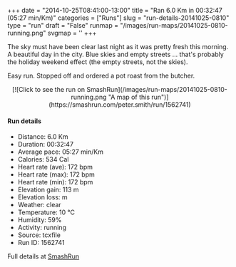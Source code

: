 +++
date = "2014-10-25T08:41:00-13:00"
title = "Ran 6.0 Km in 00:32:47 (05:27 min/Km)"
categories = ["Runs"]
slug = "run-details-20141025-0810"
type = "run"
draft = "False"
runmap = "/images/run-maps/20141025-0810-running.png"
svgmap = '<polyline points="93 48, 96 43, 100 32, 91 31, 91 30, 82 31, 67 36, 40 58, 38 59, 29 63, 14 68, 7 70, 1 66, 0 63, 23 48, 25 48, 51 31, 64 39, 68 36, 79 33, 86 30, 99 32, 100 33, 94 46">'
+++

The sky must have been clear last night as it was pretty fresh this morning. A beautiful day in the city. Blue skies and empty streets ... that's probably the holiday weekend effect (the empty streets, not the skies). 

Easy run. Stopped off and ordered a pot roast from the butcher. 



<!--more-->

<center>
[![Click to see the run on SmashRun](/images/run-maps/20141025-0810-running.png "A map of this run")](https://smashrun.com/peter.smith/run/1562741)
</center>

#### Run details

* Distance: 6.0 Km
* Duration: 00:32:47
* Average pace: 05:27 min/Km
* Calories: 534 Cal
* Heart rate (ave): 172 bpm
* Heart rate (max): 172 bpm
* Heart rate (min): 172 bpm
* Elevation gain: 113 m
* Elevation loss:  m
* Weather: clear
* Temperature: 10 &deg;C
* Humidity: 59%
* Activity: running
* Source: tcxfile
* Run ID: 1562741

Full details at [SmashRun](https://smashrun.com/peter.smith/run/1562741)